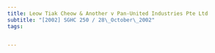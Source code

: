 ```yaml
---
title: Leow Tiak Cheow & Another v Pan-United Industries Pte Ltd 
subtitle: "[2002] SGHC 250 / 28\_October\_2002"
tags:


---
```


